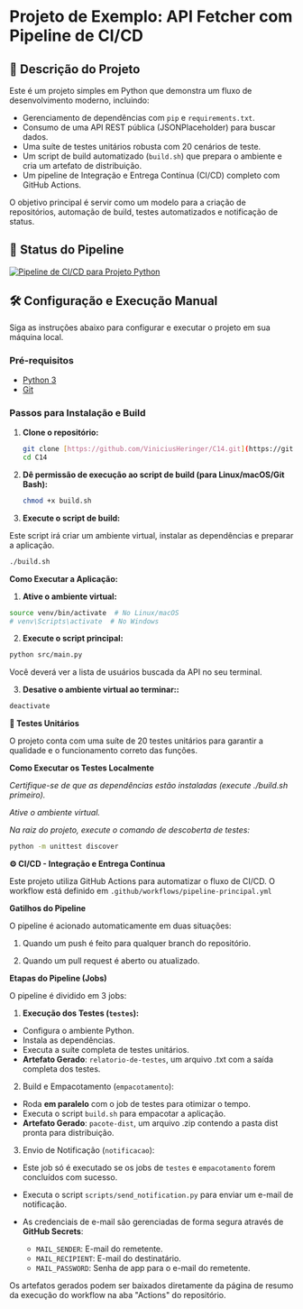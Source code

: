# Projeto de Exemplo: API Fetcher com Pipeline de CI/CD

## 📝 Descrição do Projeto

Este é um projeto simples em Python que demonstra um fluxo de desenvolvimento moderno, incluindo:

* Gerenciamento de dependências com `pip` e `requirements.txt`.
* Consumo de uma API REST pública (JSONPlaceholder) para buscar dados.
* Uma suíte de testes unitários robusta com 20 cenários de teste.
* Um script de build automatizado (`build.sh`) que prepara o ambiente e cria um artefato de distribuição.
* Um pipeline de Integração e Entrega Contínua (CI/CD) completo com GitHub Actions.

O objetivo principal é servir como um modelo para a criação de repositórios, automação de build, testes automatizados e notificação de status.

## 🚀 Status do Pipeline

[![Pipeline de CI/CD para Projeto Python](https://github.com/ViniciusHeringer/C14/actions/workflows/pipeline-principal.yml/badge.svg)](https://github.com/ViniciusHeringer/C14/actions/workflows/pipeline-principal.yml)

## 🛠️ Configuração e Execução Manual

Siga as instruções abaixo para configurar e executar o projeto em sua máquina local.

### Pré-requisitos

* [Python 3](https://www.python.org/downloads/)
* [Git](https://git-scm.com/downloads/)

### Passos para Instalação e Build

1. **Clone o repositório:**
   ```bash
   git clone [https://github.com/ViniciusHeringer/C14.git](https://github.com/ViniciusHeringer/C14.git)
   cd C14
   ```
2. **Dê permissão de execução ao script de build (para Linux/macOS/Git Bash):**
   ```bash
   chmod +x build.sh
   ```
3. **Execute o script de build:**

Este script irá criar um ambiente virtual, instalar as dependências e preparar a aplicação.
   ```bash
   ./build.sh
```
**Como Executar a Aplicação:**
1. **Ative o ambiente virtual:**
```bash
source venv/bin/activate  # No Linux/macOS
# venv\Scripts\activate  # No Windows
```
2. **Execute o script principal:**
```bash
python src/main.py
```
Você deverá ver a lista de usuários buscada da API no seu terminal.

3. **Desative o ambiente virtual ao terminar::**
```bash
deactivate
```
**🧪 Testes Unitários**

O projeto conta com uma suíte de 20 testes unitários para garantir a qualidade e o funcionamento correto das funções.

**Como Executar os Testes Localmente**

*Certifique-se de que as dependências estão instaladas (execute ./build.sh primeiro).*

*Ative o ambiente virtual.*

*Na raiz do projeto, execute o comando de descoberta de testes:*

```bash
python -m unittest discover
```

**⚙️ CI/CD - Integração e Entrega Contínua**

Este projeto utiliza GitHub Actions para automatizar o fluxo de CI/CD. O workflow está definido em ```.github/workflows/pipeline-principal.yml```

**Gatilhos do Pipeline**

O pipeline é acionado automaticamente em duas situações:

1. Quando um push é feito para qualquer branch do repositório.

2. Quando um pull request é aberto ou atualizado.

**Etapas do Pipeline (Jobs)**

O pipeline é dividido em 3 jobs:
1. **Execução dos Testes (```testes```):** 
* Configura o ambiente Python.
* Instala as dependências.
* Executa a suíte completa de testes unitários.
* **Artefato Gerado**: ```relatorio-de-testes```, um arquivo .txt com a saída completa dos testes.
2. Build e Empacotamento (```empacotamento```):
* Roda **em paralelo** com o job de testes para otimizar o tempo.
* Executa o script ```build.sh``` para empacotar a aplicação.
* **Artefato Gerado**: ```pacote-dist```, um arquivo .zip contendo a pasta dist pronta para distribuição.
3. Envio de Notificação (```notificacao```):
* Este job só é executado se os jobs de ```testes``` e ```empacotamento``` forem concluídos com sucesso.
* Executa o script ```scripts/send_notification.py``` para enviar um e-mail de notificação.
* As credenciais de e-mail são gerenciadas de forma segura através de **GitHub Secrets**:

  * ```MAIL_SENDER```: E-mail do remetente.
  * ```MAIL_RECIPIENT```: E-mail do destinatário.
  * ```MAIL_PASSWORD```: Senha de app para o e-mail do remetente.

Os artefatos gerados podem ser baixados diretamente da página de resumo da execução do workflow na aba "Actions" do repositório.